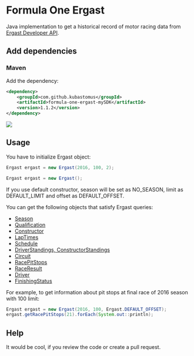 # Formula One Ergast

Java implementation to get a historical record of motor racing data from [Ergast Developer API](http://ergast.com/mrd/).

## Add dependencies

### Maven

Add the dependency:

```xml
<dependency>
    <groupId>com.github.kubastomus</groupId>
    <artifactId>formula-one-ergast-mySDK</artifactId>
    <version>1.1.2</version>
</dependency>
```
[![](https://jitpack.io/v/kubastomus/formula-one-ergast-mySDK.svg)](https://jitpack.io/#kubastomus/formula-one-ergast-mySDK)

## Usage

You have to initialize Ergast object:

```java
Ergast ergast = new Ergast(2016, 100, 2);
```
```java
Ergast ergast = new Ergast();
```

If you use default constructor, season will be set as NO_SEASON, limit as DEFAULT_LIMIT and offset as DEFAULT_OFFSET.

You can get the following objects that satisfy Ergast queries:
* [Season](http://ergast.com/mrd/methods/seasons/)
* [Qualification](http://ergast.com/mrd/methods/qualifying/)
* [Constructor](http://ergast.com/mrd/methods/constructors/)
* [LapTimes](http://ergast.com/mrd/methods/laps/)
* [Schedule](http://ergast.com/mrd/methods/schedule/)
* [DriverStandings, ConstructorStandings](http://ergast.com/mrd/methods/standings/)
* [Circuit](http://ergast.com/mrd/methods/circuits/)
* [RacePitStops](http://ergast.com/mrd/methods/pitstops/)
* [RaceResult](http://ergast.com/mrd/methods/results/)
* [Driver](http://ergast.com/mrd/methods/drivers/)
* [FinishingStatus](http://ergast.com/mrd/methods/status/)

For example, to get information about pit stops at final race of 2016 season with 100 limit:

```java
Ergast ergast = new Ergast(2016, 100, Ergast.DEFAULT_OFFSET);
ergast.getRacePitStops(21).forEach(System.out::println);
```

## Help
It would be cool, if you review the code or create a pull request.